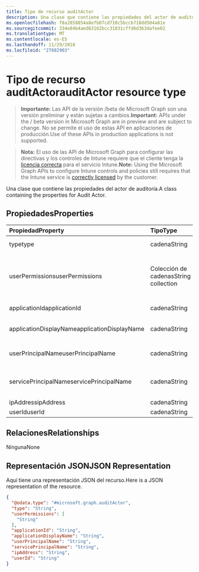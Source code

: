 ```yaml
---
title: Tipo de recurso auditActor
description: Una clase que contiene las propiedades del actor de auditoría.
ms.openlocfilehash: f8a2858854a8efb07cd710c5bccb718dd504a81e
ms.sourcegitcommit: 334e84b4aed63162bcc31831cffd6d363dafee02
ms.translationtype: MT
ms.contentlocale: es-ES
ms.lasthandoff: 11/29/2018
ms.locfileid: "27082903"
---
```

# <a name="auditactor-resource-type"></a><span data-ttu-id="568ee-103">Tipo de recurso auditActor</span><span class="sxs-lookup"><span data-stu-id="568ee-103">auditActor resource type</span></span>

> <span data-ttu-id="568ee-104">**Importante:** Las API de la versión /beta de Microsoft Graph son una versión preliminar y están sujetas a cambios.</span><span class="sxs-lookup"><span data-stu-id="568ee-104">**Important:** APIs under the / beta version in Microsoft Graph are in preview and are subject to change.</span></span> <span data-ttu-id="568ee-105">No se permite el uso de estas API en aplicaciones de producción.</span><span class="sxs-lookup"><span data-stu-id="568ee-105">Use of these APIs in production applications is not supported.</span></span>

> <span data-ttu-id="568ee-106">**Nota:** El uso de las API de Microsoft Graph para configurar las directivas y los controles de Intune requiere que el cliente tenga la [licencia correcta](https://go.microsoft.com/fwlink/?linkid=839381) para el servicio Intune.</span><span class="sxs-lookup"><span data-stu-id="568ee-106">**Note:** Using the Microsoft Graph APIs to configure Intune controls and policies still requires that the Intune service is [correctly licensed](https://go.microsoft.com/fwlink/?linkid=839381) by the customer.</span></span>

<span data-ttu-id="568ee-107">Una clase que contiene las propiedades del actor de auditoría.</span><span class="sxs-lookup"><span data-stu-id="568ee-107">A class containing the properties for Audit Actor.</span></span>
## <a name="properties"></a><span data-ttu-id="568ee-108">Propiedades</span><span class="sxs-lookup"><span data-stu-id="568ee-108">Properties</span></span>
|<span data-ttu-id="568ee-109">Propiedad</span><span class="sxs-lookup"><span data-stu-id="568ee-109">Property</span></span>|<span data-ttu-id="568ee-110">Tipo</span><span class="sxs-lookup"><span data-stu-id="568ee-110">Type</span></span>|<span data-ttu-id="568ee-111">Descripción</span><span class="sxs-lookup"><span data-stu-id="568ee-111">Description</span></span>|
|:---|:---|:---|
|<span data-ttu-id="568ee-112">type</span><span class="sxs-lookup"><span data-stu-id="568ee-112">type</span></span>|<span data-ttu-id="568ee-113">cadena</span><span class="sxs-lookup"><span data-stu-id="568ee-113">String</span></span>|<span data-ttu-id="568ee-114">Tipo de actor.</span><span class="sxs-lookup"><span data-stu-id="568ee-114">Actor Type.</span></span>|
|<span data-ttu-id="568ee-115">userPermissions</span><span class="sxs-lookup"><span data-stu-id="568ee-115">userPermissions</span></span>|<span data-ttu-id="568ee-116">Colección de cadenas</span><span class="sxs-lookup"><span data-stu-id="568ee-116">String collection</span></span>|<span data-ttu-id="568ee-117">Lista de los permisos de usuario cuando se ha realizado la auditoría.</span><span class="sxs-lookup"><span data-stu-id="568ee-117">List of user permissions when the audit was performed.</span></span>|
|<span data-ttu-id="568ee-118">applicationId</span><span class="sxs-lookup"><span data-stu-id="568ee-118">applicationId</span></span>|<span data-ttu-id="568ee-119">cadena</span><span class="sxs-lookup"><span data-stu-id="568ee-119">String</span></span>|<span data-ttu-id="568ee-120">Id. de aplicación de AAD</span><span class="sxs-lookup"><span data-stu-id="568ee-120">AAD Application Id.</span></span>|
|<span data-ttu-id="568ee-121">applicationDisplayName</span><span class="sxs-lookup"><span data-stu-id="568ee-121">applicationDisplayName</span></span>|<span data-ttu-id="568ee-122">cadena</span><span class="sxs-lookup"><span data-stu-id="568ee-122">String</span></span>|<span data-ttu-id="568ee-123">Nombre de la aplicación.</span><span class="sxs-lookup"><span data-stu-id="568ee-123">Name of the Application.</span></span>|
|<span data-ttu-id="568ee-124">userPrincipalName</span><span class="sxs-lookup"><span data-stu-id="568ee-124">userPrincipalName</span></span>|<span data-ttu-id="568ee-125">cadena</span><span class="sxs-lookup"><span data-stu-id="568ee-125">String</span></span>|<span data-ttu-id="568ee-126">Nombre principal de usuario (UPN).</span><span class="sxs-lookup"><span data-stu-id="568ee-126">User Principal Name (UPN).</span></span>|
|<span data-ttu-id="568ee-127">servicePrincipalName</span><span class="sxs-lookup"><span data-stu-id="568ee-127">servicePrincipalName</span></span>|<span data-ttu-id="568ee-128">cadena</span><span class="sxs-lookup"><span data-stu-id="568ee-128">String</span></span>|<span data-ttu-id="568ee-129">Nombre de entidad de seguridad de servicio (SPN).</span><span class="sxs-lookup"><span data-stu-id="568ee-129">Service Principal Name (SPN).</span></span>|
|<span data-ttu-id="568ee-130">ipAddress</span><span class="sxs-lookup"><span data-stu-id="568ee-130">ipAddress</span></span>|<span data-ttu-id="568ee-131">cadena</span><span class="sxs-lookup"><span data-stu-id="568ee-131">String</span></span>|<span data-ttu-id="568ee-132">IPAddress.</span><span class="sxs-lookup"><span data-stu-id="568ee-132">IPAddress.</span></span>|
|<span data-ttu-id="568ee-133">userId</span><span class="sxs-lookup"><span data-stu-id="568ee-133">userId</span></span>|<span data-ttu-id="568ee-134">cadena</span><span class="sxs-lookup"><span data-stu-id="568ee-134">String</span></span>|<span data-ttu-id="568ee-135">Id. de usuario.</span><span class="sxs-lookup"><span data-stu-id="568ee-135">User Id.</span></span>|

## <a name="relationships"></a><span data-ttu-id="568ee-136">Relaciones</span><span class="sxs-lookup"><span data-stu-id="568ee-136">Relationships</span></span>
<span data-ttu-id="568ee-137">Ninguna</span><span class="sxs-lookup"><span data-stu-id="568ee-137">None</span></span>
## <a name="json-representation"></a><span data-ttu-id="568ee-138">Representación JSON</span><span class="sxs-lookup"><span data-stu-id="568ee-138">JSON Representation</span></span>
<span data-ttu-id="568ee-139">Aquí tiene una representación JSON del recurso.</span><span class="sxs-lookup"><span data-stu-id="568ee-139">Here is a JSON representation of the resource.</span></span>
<!-- {
  "blockType": "resource",
  "@odata.type": "microsoft.graph.auditActor"
}
-->
``` json
{
  "@odata.type": "#microsoft.graph.auditActor",
  "type": "String",
  "userPermissions": [
    "String"
  ],
  "applicationId": "String",
  "applicationDisplayName": "String",
  "userPrincipalName": "String",
  "servicePrincipalName": "String",
  "ipAddress": "String",
  "userId": "String"
}
```






